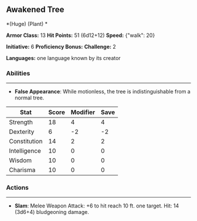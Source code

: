 ## Awakened Tree
*(Huge) (Plant) *

**Armor Class:** 13
**Hit Points:** 51 (6d12+12)
**Speed:** {"walk": 20}

**Initiative:** 6
**Proficiency Bonus:**
**Challenge:** 2

**Languages:** one language known by its creator

### Abilities
 --- 
- **False Appearance**: While motionless, the tree is indistinguishable from a normal tree.



| Stat | Score | Modifier | Save |
| ---- | ---- | ---- | ---- |
| Strength | 18 | 4 | 4 |
| Dexterity | 6 | -2 | -2 |
| Constitution | 14 | 2 | 2 |
| Intelligence | 10 | 0 | 0 |
| Wisdom | 10 | 0 | 0 |
| Charisma | 10 | 0 | 0 |

### Actions
 --- 
- **Slam**: Melee Weapon Attack: +6 to hit  reach 10 ft.  one target. Hit: 14 (3d6+4) bludgeoning damage.

